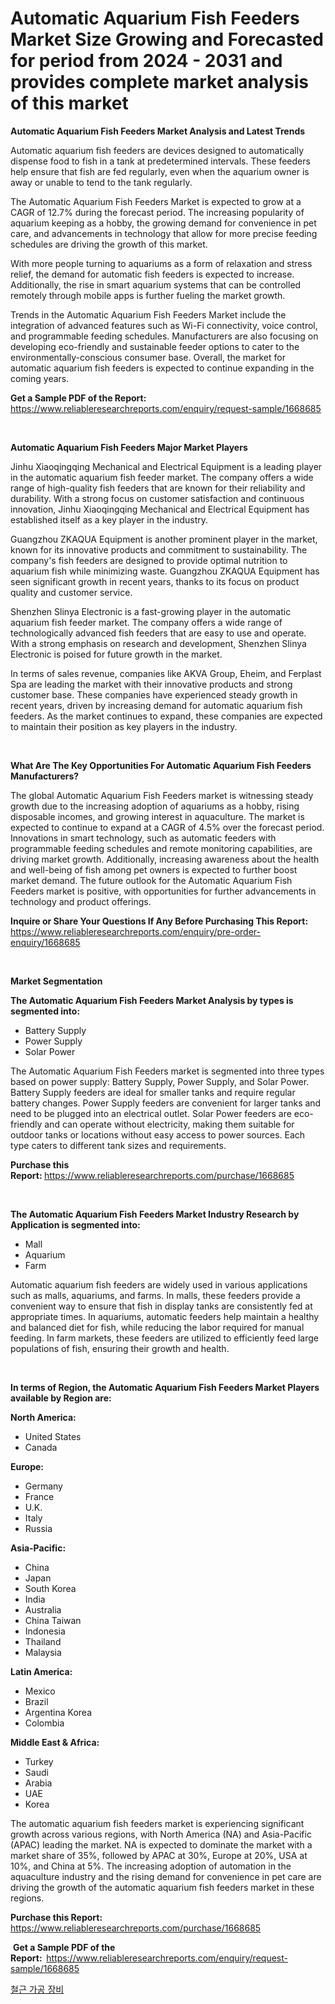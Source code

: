 <p><h1>Automatic Aquarium Fish Feeders Market Size Growing and Forecasted for period from 2024 - 2031 and provides complete market analysis of this market</h1></p><p><strong>Automatic Aquarium Fish Feeders Market Analysis and Latest Trends</strong></p>
<p><p>Automatic aquarium fish feeders are devices designed to automatically dispense food to fish in a tank at predetermined intervals. These feeders help ensure that fish are fed regularly, even when the aquarium owner is away or unable to tend to the tank regularly.</p><p>The Automatic Aquarium Fish Feeders Market is expected to grow at a CAGR of 12.7% during the forecast period. The increasing popularity of aquarium keeping as a hobby, the growing demand for convenience in pet care, and advancements in technology that allow for more precise feeding schedules are driving the growth of this market.</p><p>With more people turning to aquariums as a form of relaxation and stress relief, the demand for automatic fish feeders is expected to increase. Additionally, the rise in smart aquarium systems that can be controlled remotely through mobile apps is further fueling the market growth.</p><p>Trends in the Automatic Aquarium Fish Feeders Market include the integration of advanced features such as Wi-Fi connectivity, voice control, and programmable feeding schedules. Manufacturers are also focusing on developing eco-friendly and sustainable feeder options to cater to the environmentally-conscious consumer base. Overall, the market for automatic aquarium fish feeders is expected to continue expanding in the coming years.</p></p>
<p><strong>Get a Sample PDF of the Report:&nbsp;</strong> <a href="https://www.reliableresearchreports.com/enquiry/request-sample/1668685">https://www.reliableresearchreports.com/enquiry/request-sample/1668685</a></p>
<p>&nbsp;</p>
<p><strong>Automatic Aquarium Fish Feeders Major Market Players</strong></p>
<p><p>Jinhu Xiaoqingqing Mechanical and Electrical Equipment is a leading player in the automatic aquarium fish feeder market. The company offers a wide range of high-quality fish feeders that are known for their reliability and durability. With a strong focus on customer satisfaction and continuous innovation, Jinhu Xiaoqingqing Mechanical and Electrical Equipment has established itself as a key player in the industry.</p><p>Guangzhou ZKAQUA Equipment is another prominent player in the market, known for its innovative products and commitment to sustainability. The company's fish feeders are designed to provide optimal nutrition to aquarium fish while minimizing waste. Guangzhou ZKAQUA Equipment has seen significant growth in recent years, thanks to its focus on product quality and customer service.</p><p>Shenzhen Slinya Electronic is a fast-growing player in the automatic aquarium fish feeder market. The company offers a wide range of technologically advanced fish feeders that are easy to use and operate. With a strong emphasis on research and development, Shenzhen Slinya Electronic is poised for future growth in the market.</p><p>In terms of sales revenue, companies like AKVA Group, Eheim, and Ferplast Spa are leading the market with their innovative products and strong customer base. These companies have experienced steady growth in recent years, driven by increasing demand for automatic aquarium fish feeders. As the market continues to expand, these companies are expected to maintain their position as key players in the industry.</p></p>
<p>&nbsp;</p>
<p><strong>What Are The Key Opportunities For Automatic Aquarium Fish Feeders Manufacturers?</strong></p>
<p><p>The global Automatic Aquarium Fish Feeders market is witnessing steady growth due to the increasing adoption of aquariums as a hobby, rising disposable incomes, and growing interest in aquaculture. The market is expected to continue to expand at a CAGR of 4.5% over the forecast period. Innovations in smart technology, such as automatic feeders with programmable feeding schedules and remote monitoring capabilities, are driving market growth. Additionally, increasing awareness about the health and well-being of fish among pet owners is expected to further boost market demand. The future outlook for the Automatic Aquarium Fish Feeders market is positive, with opportunities for further advancements in technology and product offerings.</p></p>
<p><strong>Inquire or Share Your Questions If Any Before Purchasing This Report:</strong> <a href="https://www.reliableresearchreports.com/enquiry/pre-order-enquiry/1668685">https://www.reliableresearchreports.com/enquiry/pre-order-enquiry/1668685</a></p>
<p>&nbsp;</p>
<p><strong>Market Segmentation</strong></p>
<p><strong>The Automatic Aquarium Fish Feeders Market Analysis by types is segmented into:</strong></p>
<p><ul><li>Battery Supply</li><li>Power Supply</li><li>Solar Power</li></ul></p>
<p><p>The Automatic Aquarium Fish Feeders market is segmented into three types based on power supply: Battery Supply, Power Supply, and Solar Power. Battery Supply feeders are ideal for smaller tanks and require regular battery changes. Power Supply feeders are convenient for larger tanks and need to be plugged into an electrical outlet. Solar Power feeders are eco-friendly and can operate without electricity, making them suitable for outdoor tanks or locations without easy access to power sources. Each type caters to different tank sizes and requirements.</p></p>
<p><strong>Purchase this Report:&nbsp;</strong><a href="https://www.reliableresearchreports.com/purchase/1668685">https://www.reliableresearchreports.com/purchase/1668685</a></p>
<p>&nbsp;</p>
<p><strong>The Automatic Aquarium Fish Feeders Market Industry Research by Application is segmented into:</strong></p>
<p><ul><li>Mall</li><li>Aquarium</li><li>Farm</li></ul></p>
<p><p>Automatic aquarium fish feeders are widely used in various applications such as malls, aquariums, and farms. In malls, these feeders provide a convenient way to ensure that fish in display tanks are consistently fed at appropriate times. In aquariums, automatic feeders help maintain a healthy and balanced diet for fish, while reducing the labor required for manual feeding. In farm markets, these feeders are utilized to efficiently feed large populations of fish, ensuring their growth and health.</p></p>
<p>&nbsp;</p>
<p><strong>In terms of Region, the Automatic Aquarium Fish Feeders Market Players available by Region are:</strong></p>
<p>
    <p> <strong> North America: </strong>
        <ul>
            <li>United States</li>
            <li>Canada</li>
        </ul>
        </p> 
    <p> <strong> Europe: </strong>
        <ul>
            <li>Germany</li>
            <li>France</li>
            <li>U.K.</li>
            <li>Italy</li>
            <li>Russia</li>
        </ul>
        </p> 
    <p> <strong> Asia-Pacific: </strong>
        <ul>
            <li>China</li>
            <li>Japan</li>
            <li>South Korea</li>
            <li>India</li>
            <li>Australia</li>
            <li>China Taiwan</li>
            <li>Indonesia</li>
            <li>Thailand</li>
            <li>Malaysia</li>
        </ul>
        </p> 
    <p> <strong> Latin America: </strong>
        <ul>
            <li>Mexico</li>
            <li>Brazil</li>
            <li>Argentina Korea</li>
            <li>Colombia</li>
        </ul>
        </p> 
    <p> <strong> Middle East & Africa: </strong>
        <ul>
            <li>Turkey</li>
            <li>Saudi</li>
            <li>Arabia</li>
            <li>UAE</li>
            <li>Korea</li>
        </ul>
    </p>
    </p>
<p><p>The automatic aquarium fish feeders market is experiencing significant growth across various regions, with North America (NA) and Asia-Pacific (APAC) leading the market. NA is expected to dominate the market with a market share of 35%, followed by APAC at 30%, Europe at 20%, USA at 10%, and China at 5%. The increasing adoption of automation in the aquaculture industry and the rising demand for convenience in pet care are driving the growth of the automatic aquarium fish feeders market in these regions.</p></p>
<p><strong>Purchase this Report: </strong><a href="https://www.reliableresearchreports.com/purchase/1668685">https://www.reliableresearchreports.com/purchase/1668685</a></p>
<p>&nbsp;<strong>Get a Sample PDF of the Report:&nbsp;&nbsp;</strong><a href="https://www.reliableresearchreports.com/enquiry/request-sample/1668685">https://www.reliableresearchreports.com/enquiry/request-sample/1668685</a></p>
<p><strong></strong></p>
<p><p><a href="https://github.com/jntpkh496620/Market-Research-Report-List-1/blob/main/73469713457.md">철근 가공 장비</a></p></p>